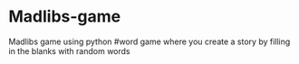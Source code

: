 # Madlibs-game
Madlibs game using python
#word game where you create a story by filling in the blanks with random words
